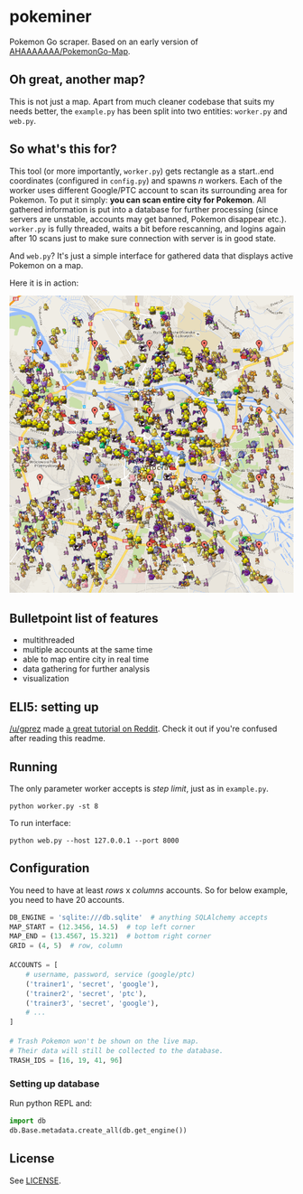 # pokeminer

Pokemon Go scraper. Based on an early version of [AHAAAAAAA/PokemonGo-Map](https://github.com/AHAAAAAAA/PokemonGo-Map).

## Oh great, another map?

This is not just a map. Apart from much cleaner codebase that suits my needs better, the `example.py` has been split into two entities: `worker.py` and `web.py`.

## So what's this for?

This tool (or more importantly, `worker.py`) gets rectangle as a start..end coordinates (configured in `config.py`) and spawns *n* workers. Each of the worker uses different Google/PTC account to scan its surrounding area for Pokemon. To put it simply: **you can scan entire city for Pokemon**. All gathered information is put into a database for further processing (since servers are unstable, accounts may get banned, Pokemon disappear etc.). `worker.py` is fully threaded, waits a bit before rescanning, and logins again after 10 scans just to make sure connection with server is in good state.

And `web.py`? It's just a simple interface for gathered data that displays active Pokemon on a map.

Here it is in action:

![In action!](static/datamining2.png)

## Bulletpoint list of features

- multithreaded
- multiple accounts at the same time
- able to map entire city in real time
- data gathering for further analysis
- visualization

## ELI5: setting up

[/u/gprez](https://www.reddit.com/u/gprez) made [a great tutorial on Reddit](https://www.reddit.com/r/pokemongodev/comments/4tz66s/pokeminer_your_individual_pokemon_locations/d5lovb6). Check it out if you're confused after reading this readme.

## Running

The only parameter worker accepts is *step limit*, just as in `example.py`.

```
python worker.py -st 8
```

To run interface:

```
python web.py --host 127.0.0.1 --port 8000
```

## Configuration

You need to have at least *rows* x *columns* accounts. So for below example, you need to have 20 accounts.

```py
DB_ENGINE = 'sqlite:///db.sqlite'  # anything SQLAlchemy accepts
MAP_START = (12.3456, 14.5)  # top left corner
MAP_END = (13.4567, 15.321)  # bottom right corner
GRID = (4, 5)  # row, column

ACCOUNTS = [
    # username, password, service (google/ptc)
    ('trainer1', 'secret', 'google'),
    ('trainer2', 'secret', 'ptc'),
    ('trainer3', 'secret', 'google'),
    # ...
]

# Trash Pokemon won't be shown on the live map.
# Their data will still be collected to the database.
TRASH_IDS = [16, 19, 41, 96]
```

### Setting up database

Run python REPL and:

```python
import db
db.Base.metadata.create_all(db.get_engine())
```

## License

See [LICENSE](LICENSE).
